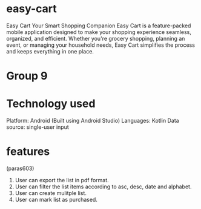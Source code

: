 # easy-cart

Easy Cart Your Smart Shopping Companion Easy Cart is a feature-packed mobile application designed to make your shopping experience seamless, organized, and efficient. Whether you're grocery shopping, planning an event, or managing your household needs, Easy Cart simplifies the process and keeps everything in one place.

# Group 9

# Technology used

Platform: Android (Built using Android Studio)
Languages: Kotlin
Data source: single-user input

# features

(paras603)

1. User can export the list in pdf format.
2. User can filter the list items according to asc, desc, date and alphabet.
3. User can create mulitple list.
4. User can mark list as purchased.
